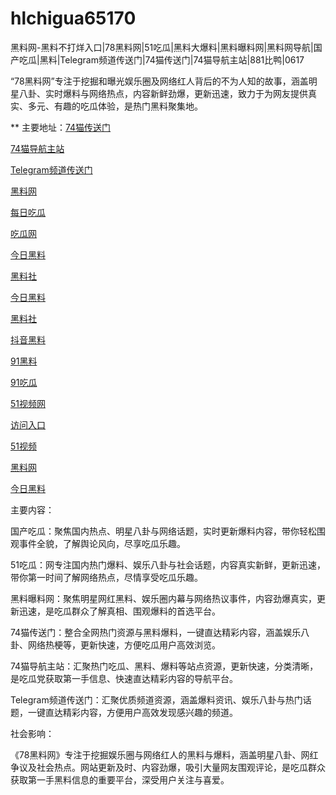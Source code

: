 # hlchigua65170
黑料网-黑料不打烊入口|78黑料网|51吃瓜|黑料大爆料|黑料曝料网|黑料网导航|国产吃瓜|黑料|Telegram频道传送门|74猫传送门|74猫导航主站|881比鸭|0617

“78黑料网”专注于挖掘和曝光娱乐圈及网络红人背后的不为人知的故事，涵盖明星八卦、实时爆料与网络热点，内容新鲜劲爆，更新迅速，致力于为网友提供真实、多元、有趣的吃瓜体验，是热门黑料聚集地。

** 主要地址：<a href="https://74mao.com/">74猫传送门</a>

<a href="https://74mao.com/">74猫导航主站</a>

<a href="https://74mao.com/">Telegram频道传送门</a>

<a href="https://hl182-5ms.pages.dev/">黑料网</a>

<a href="https://hl336.pages.dev/">每日吃瓜</a>

<a href="https://hl332.pages.dev/">吃瓜网</a>

<a href="https://hl328.pages.dev/">今日黑料</a>

<a href="https://hl314.pages.dev/">黑料社</a>

<a href="https://hl312.pages.dev/">今日黑料</a>

<a href="https://hl284.pages.dev/">黑料社</a>

<a href="https://hl242.pages.dev/">抖音黑料</a>

<a href="https://heiliaochiguada.pages.dev/">91黑料</a>

<a href="https://91chiguazhongxin.pages.dev/">91吃瓜</a>

<a href="https://hj-1301.pages.dev/">51视频网</a>

<a href="https://hj-1295.pages.dev/">访问入口</a>

<a href="https://hj-1282.pages.dev/">51视频</a>

<a href="https://hl4546.pages.dev/">黑料网</a>

<a href="https://hl350.pages.dev/">今日黑料</a>

主要内容：

国产吃瓜：聚焦国内热点、明星八卦与网络话题，实时更新爆料内容，带你轻松围观事件全貌，了解舆论风向，尽享吃瓜乐趣。

51吃瓜：网专注国内热门爆料、娱乐八卦与社会话题，内容真实新鲜，更新迅速，带你第一时间了解网络热点，尽情享受吃瓜乐趣。

黑料曝料网：聚焦明星网红黑料、娱乐圈内幕与网络热议事件，内容劲爆真实，更新迅速，是吃瓜群众了解真相、围观爆料的首选平台。

74猫传送门：整合全网热门资源与黑料爆料，一键直达精彩内容，涵盖娱乐八卦、网络热梗等，更新快速，方便吃瓜用户高效浏览。

74猫导航主站：汇聚热门吃瓜、黑料、爆料等站点资源，更新快速，分类清晰，是吃瓜党获取第一手信息、快速直达精彩内容的导航平台。

Telegram频道传送门：汇聚优质频道资源，涵盖爆料资讯、娱乐八卦与热门话题，一键直达精彩内容，方便用户高效发现感兴趣的频道。

社会影响：

《78黑料网》专注于挖掘娱乐圈与网络红人的黑料与爆料，涵盖明星八卦、网红争议及社会热点。网站更新及时、内容劲爆，吸引大量网友围观评论，是吃瓜群众获取第一手黑料信息的重要平台，深受用户关注与喜爱。
